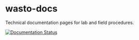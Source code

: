 # wasto-docs

Technical documentation pages for lab and field procedures.

[![Documentation Status](https://readthedocs.org/projects/wasto-docs/badge/?version=latest)](https://wasto-docs.readthedocs.io/en/latest/?badge=latest)
